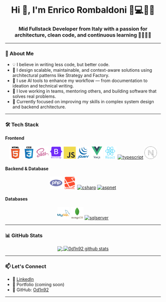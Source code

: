 <h1 align="center">Hi 👋, I'm Enrico Rombaldoni 🧠💻🇮🇹</h1>
<h3 align="center">Mid Fullstack Developer from Italy with a passion for architecture, clean code, and continuous learning 🧩🍝🐶🎣</h3>

---

### 🚀 About Me

- 💡 I believe in writing less code, but better code.
- 🧱 I design scalable, maintainable, and context-aware solutions using architectural patterns like Strategy and Factory.
- 🤖 I use AI tools to enhance my workflow — from documentation to ideation and technical writing.
- 👥 I love working in teams, mentoring others, and building software that solves real problems.
- 🎯 Currently focused on improving my skills in complex system design and backend architecture.

---

### 🛠️ Tech Stack

#### Frontend
<p align="center">
  <a href="https://www.w3.org/html/" target="_blank"><img src="https://raw.githubusercontent.com/devicons/devicon/master/icons/html5/html5-original-wordmark.svg" alt="html5" width="40" height="40"/></a>
  <a href="https://www.w3schools.com/css/" target="_blank"><img src="https://raw.githubusercontent.com/devicons/devicon/master/icons/css3/css3-original-wordmark.svg" alt="css3" width="40" height="40"/></a>
  <a href="https://sass-lang.com" target="_blank"><img src="https://raw.githubusercontent.com/devicons/devicon/master/icons/sass/sass-original.svg" alt="sass" width="40" height="40"/></a>
  <a href="https://getbootstrap.com" target="_blank"><img src="https://raw.githubusercontent.com/devicons/devicon/master/icons/bootstrap/bootstrap-plain-wordmark.svg" alt="bootstrap" width="40" height="40"/></a>
  <a href="https://developer.mozilla.org/en-US/docs/Web/JavaScript" target="_blank"><img src="https://raw.githubusercontent.com/devicons/devicon/master/icons/javascript/javascript-original.svg" alt="javascript" width="40" height="40"/></a>
  <a href="#"><img src="https://raw.githubusercontent.com/devicons/devicon/master/icons/jquery/jquery-plain-wordmark.svg" alt="jquery" width="40" height="40"/></a>
  <a href="https://vuejs.org/" target="_blank"><img src="https://raw.githubusercontent.com/devicons/devicon/master/icons/vuejs/vuejs-original-wordmark.svg" alt="vuejs" width="40" height="40"/></a>
  <a href="https://reactjs.org/" target="_blank"><img src="https://raw.githubusercontent.com/devicons/devicon/master/icons/react/react-original-wordmark.svg" alt="react" width="40" height="40"/></a>
  <a href="https://www.typescriptlang.org/" target="_blank"><img src="https://cdn-icons-png.flaticon.com/512/5968/5968381.png" alt="typescript" width="40" height="40"/></a>
  <a href="https://nextjs.org/" target="_blank"><img src="https://raw.githubusercontent.com/devicons/devicon/master/icons/nextjs/nextjs-line.svg" alt="nextjs" width="40" height="40"/></a>
</p>

#### Backend & Database
<p align="center">
  <a href="https://www.php.net/" target="_blank"><img src="https://raw.githubusercontent.com/devicons/devicon/master/icons/php/php-plain.svg" alt="php" width="40" height="40"/></a>
  <a href="https://laravel.com/" target="_blank"><img src="https://raw.githubusercontent.com/devicons/devicon/master/icons/laravel/laravel-plain-wordmark.svg" alt="laravel" width="40" height="40"/></a>
  <a href="https://docs.microsoft.com/en-us/dotnet/csharp/" target="_blank"><img src="https://raw.githubusercontent.com/jmnote/z-icons/master/svg/csharp.svg" alt="csharp" width="40" height="40"/></a>
  <a href="https://dotnet.microsoft.com/en-us/apps/aspnet" target="_blank"><img src="https://www.nuget.org/profiles/aspnet/avatar?imageSize=512" alt="aspnet" width="40" height="40"/></a>
</p>

#### Databases
<p align="center">
  <a href="https://www.mysql.com/" target="_blank"><img src="https://raw.githubusercontent.com/devicons/devicon/master/icons/mysql/mysql-original-wordmark.svg" alt="mysql" width="40" height="40"/></a>
  <a href="https://www.mongodb.com/" target="_blank"><img src="https://raw.githubusercontent.com/devicons/devicon/master/icons/mongodb/mongodb-original-wordmark.svg" alt="mongodb" width="40" height="40"/></a>
  <a href="https://learn.microsoft.com/en-us/sql/sql-server/" target="_blank"><img src="https://cdn.jsdelivr.net/gh/devicons/devicon/icons/microsoftsqlserver/microsoftsqlserver-plain.svg" alt="sqlserver" width="40" height="40"/></a>
</p>

---

### 📊 GitHub Stats

<p align="center">
  <a href="https://github.com/anuraghazra/github-readme-stats">
    <img align="center" src="https://github-readme-stats.vercel.app/api/top-langs/?username=0d1n92&layout=compact&theme=darcula" />
  </a>
  <a href="https://github.com/anuraghazra/github-readme-stats">
    <img align="center" src="https://github-readme-stats.vercel.app/api?username=0d1n92&show_icons=true&include_all_commits=true&theme=darcula" alt="0d1n92 github stats" />
  </a>
</p>

---

### 📫 Let's Connect

- 💼 [LinkedIn](https://www.linkedin.com/in/enrico-rombaldoni-695189208/)
- 🧠 Portfolio (coming soon)
- 🐙 GitHub: [Od1n92](https://github.com/Od1n92)

---
